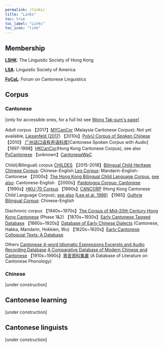 ```yaml
---
permalink: /links/
title: "Links"
toc: true
toc_label: "Links"
toc_icon: "link"
---
```


## Membership
[**LSHK**](https://www.lshk.org/): The Linguistic Society of Hong Kong

[**LSA**](https://www.linguisticsociety.org/): Linguistic Society of America

[**FoCaL**](https://focalhongkong.wordpress.com/): Forum on Cantonese Linguistics


## Corpus
### Cantonese
[only for accessible ones, for a full list see [Wong Tak-sum's page](http://wongtaksum.no-ip.info:81/corpus.htm)]

Adult corpus
【2017】[MYCanCor](https://github.com/liesenf/MYCanCor) (Malaysia Cantonese Corpus): Not yet available, [Liesenfeld (2017)](http://www.lrec-conf.org/proceedings/lrec2018/pdf/192.pdf)
【2010s】[PolyU Corpus of Spoken Chinese](http://wongtaksum.no-ip.info:81/corpus.htm)
【2010】 [广州话口语有声语料库](https://huayu.jnu.edu.cn/corpus6/index.aspx)[Cantonese Spoken Corpus with Audio]
【1997-1998】[HKCanCor](http://compling.hss.ntu.edu.sg/hkcancor/)(Hong Kong Cantonese Corpus), see also [PyCantonese](https://github.com/jacksonllee/pycantonese)
【unknown】[CantoneseWaC](https://www.sketchengine.eu/cantonesewac-corpus/)

Child(/Bilingual) corpus [CHILDES](https://childes.talkbank.org/)
【2015-2018】[Bilingual Child Heritage Chinese Corpus](https://childes.talkbank.org/access/Biling/CHCC.html): Chinese-English
[Leo Corpus](https://childes.talkbank.org/access/Biling/Leo.html): Mandarin-English-Cantonese
【2000s】[The Hong Kong Bilingual Child Language Corpus](http://www.cuhk.edu.hk/lin/home/bilingual.htm), [see also](https://childes.talkbank.org/access/Biling/YipMatthews.html): Cantonese-English
【2000s】[Paidologos Corpus: Cantonese](https://phonbank.talkbank.org/access/Chinese/Cantonese/PaidoCantonese.html)
【1990s】[HKU-70 Corpus](https://childes.talkbank.org/access/Chinese/Cantonese/HKU.html)
【1990s】[CANCORP](http://www.arts.cuhk.edu.hk/~lal/corpora.html#CANCORP) (Hong Kong Cantonese Child Language Corpus); [see also](https://childes.talkbank.org/access/Chinese/Cantonese/LeeWongLeung.html) [(Lee et al. 1996)](http://www.cuhk.edu.hk/lin/langacq/lee_etal1996.pdf)
【1985】[Guthrie Bilingual Corpus](https://childes.talkbank.org/access/Biling/Guthrie.html): Chinese-English

Diachronic corpus
【1940s~1970s】[The Corpus of Mid-20th Century Hong Kong Cantonese](https://hkcc.eduhk.hk/) (Phase 1&2)
【1870s~1930s】[Early Cantonese Tagged Database](http://database.shss.ust.hk/Cantag/)
【1860s~1920s】[Database of Early Chinese Dialects](http://database.shss.ust.hk/5dialects/) (Cantonese, Hakka, Mandarin, Hokkien, Wu)
【1820s~1920s】[Early Cantonese Colloquial Texts: A Database](http://143.89.108.109/Candbase/)

Others
[Cantonese 4-word Idiomatic Expressions Excerpts and Audio Recording Database](http://www.livac.org/yueqie/)
[A Comparative Database of Modern Chinese and Cantonese](http://apps.itsc.cuhk.edu.hk/hanyu/Page/Cover.aspx)
【1910s~1990s】[粵音資料集叢](https://jyut.net/) (A Database of Literature on Cantonese Phonology)

### Chinese
[under construction]


## Cantonese learning
[under construction]

## Cantonese linguists
[under construction]
